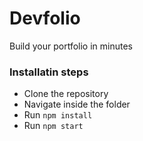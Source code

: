# Devfolio
Build your portfolio in minutes

### Installatin steps
- Clone the repository
- Navigate inside the folder
- Run `npm install`
- Run `npm start`
